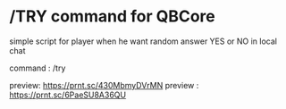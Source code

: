 # /TRY command for QBCore

simple script for player when he want random answer YES or NO in local chat

command : /try

preview: https://prnt.sc/430MbmyDVrMN
preview : https://prnt.sc/6PaeSU8A36QU
